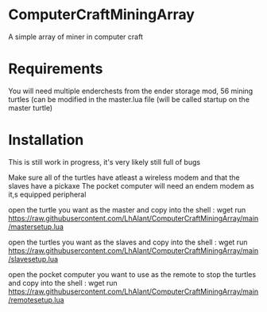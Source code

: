 # ComputerCraftMiningArray
A simple array of miner in computer craft

# Requirements
You will need multiple enderchests from the ender storage mod, 56 mining turtles (can be modified in the master.lua file (will be called startup on the master turtle)

# Installation
This is still work in progress, it's very likely still full of bugs

Make sure all of the turtles have atleast a wireless modem and that the slaves have a pickaxe
The pocket computer will need an endem modem as it,s equipped peripheral

open the turtle you want as the master and copy into the shell :
wget run https://raw.githubusercontent.com/LhAlant/ComputerCraftMiningArray/main/mastersetup.lua

open the turtles you want as the slaves and copy into the shell :
wget run https://raw.githubusercontent.com/LhAlant/ComputerCraftMiningArray/main/slavesetup.lua

open the pocket computer you want to use as the remote to stop the turtles and copy into the shell :
wget run https://raw.githubusercontent.com/LhAlant/ComputerCraftMiningArray/main/remotesetup.lua


